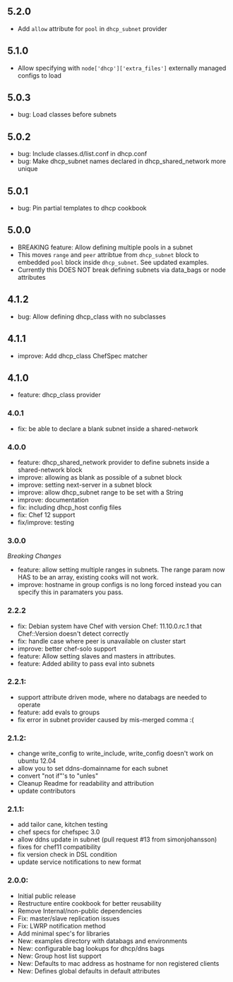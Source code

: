 5.2.0
-----
* Add `allow` attribute for `pool` in `dhcp_subnet` provider

5.1.0
-----
* Allow specifying with `node['dhcp']['extra_files']` externally managed configs to load

5.0.3
-----
* bug: Load classes before subnets

5.0.2
-----
* bug: Include classes.d/list.conf in dhcp.conf
* bug: Make dhcp_subnet names declared in dhcp_shared_network more unique

5.0.1
-----
* bug: Pin partial templates to dhcp cookbook

5.0.0
-----
* BREAKING feature: Allow defining multiple pools in a subnet
 * This moves `range` and `peer` attribtue from `dhcp_subnet` block to embedded `pool` block inside `dhcp_subnet`.  See updated examples.
 * Currently this DOES NOT break defining subnets via data_bags or node attributes

4.1.2
-----
* bug: Allow defining dhcp_class with no subclasses

4.1.1
-----
* improve: Add dhcp_class ChefSpec matcher

4.1.0
-----
* feature: dhcp_class provider

### 4.0.1
* fix: be able to declare a blank subnet inside a shared-network

### 4.0.0
* feature: dhcp_shared_network provider to define subnets inside a shared-network block
* improve: allowing as blank as possible of a subnet block
* improve: setting next-server in a subnet block
* improve: allow dhcp_subnet range to be set with a String
* improve: documentation
* fix: including dhcp_host config files
* fix: Chef 12 support
* fix/improve: testing

### 3.0.0 
_Breaking Changes_ 
* feature: allow setting multiple ranges in subnets. The range param now HAS to be an array, existing cooks will not work.
* improve: hostname in group configs is no long forced instead you can specify this in paramaters you pass. 

### 2.2.2
* fix: Debian system have Chef with version Chef: 11.10.0.rc.1 that Chef::Version doesn't detect correctly
* fix: handle case where peer is unavailable on cluster start
* improve: better chef-solo support
* feature: Allow setting slaves and masters in attributes.
* feature: Added ability to pass eval into subnets

### 2.2.1:
* support attribute driven mode, where no databags are needed to operate
* feature: add evals to groups
* fix error in subnet provider caused by mis-merged comma :(

### 2.1.2:
* change write_config to write_include, write_config doesn't work on ubuntu 12.04
* allow you to set ddns-domainname for each subnet
* convert "not if"'s to "unles"
* Cleanup Readme for readability and attribution
* update contributors

### 2.1.1:
* add tailor cane, kitchen testing
* chef specs for chefspec 3.0
* allow ddns update in subnet  (pull request #13 from simonjohansson)
* fixes for chef11 compatibility
* fix version check in DSL condition
* update service notifications to new format

### 2.0.0:
* Initial public release
* Restructure entire cookbook for better reusability
* Remove Internal/non-public dependencies  
* Fix: master/slave replication issues
* Fix: LWRP notification method
* Add minimal spec's for libraries
* New: examples directory with databags and environments
* New: configurable bag lookups for dhcp/dns bags
* New: Group host list support
* New: Defaults to mac address as hostname for non registered clients
* New: Defines global defaults in default attributes
